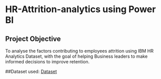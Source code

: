 # HR-Attrition-analytics using Power BI

## Project Objective
To analyse the factors contributing to employees attrition using IBM HR Analytics Dataset, with the goal of helping Business leaders to make informed decisions to improve retention.

##Dataset used:
<a href="https://github.com/TwinkalKosada/HR-Attrition-analytics/blob/main/IBM%20HR%20Employee%20Attrition%20Data.csv">Dataset</a>
